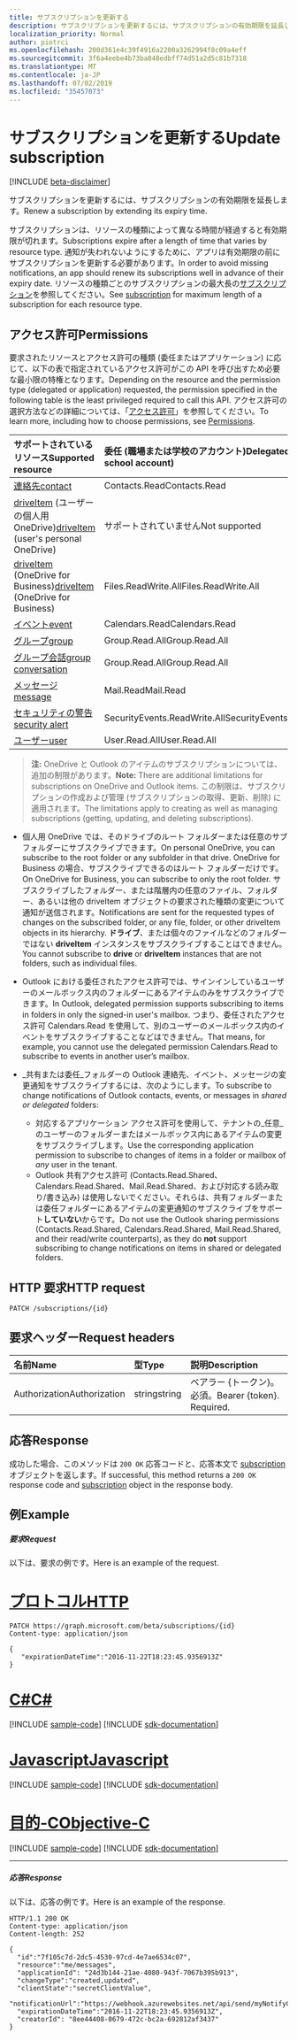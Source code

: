 ```yaml
---
title: サブスクリプションを更新する
description: サブスクリプションを更新するには、サブスクリプションの有効期限を延長します。
localization_priority: Normal
author: piotrci
ms.openlocfilehash: 200d361e4c39f4916a2200a3262994f8c09a4eff
ms.sourcegitcommit: 3f6a4eebe4b73ba848edbff74d51a2d5c81b7318
ms.translationtype: MT
ms.contentlocale: ja-JP
ms.lasthandoff: 07/02/2019
ms.locfileid: "35457073"
---
```

# <a name="update-subscription"></a><span data-ttu-id="07029-103">サブスクリプションを更新する</span><span class="sxs-lookup"><span data-stu-id="07029-103">Update subscription</span></span>

[!INCLUDE [beta-disclaimer](../../includes/beta-disclaimer.md)]

<span data-ttu-id="07029-104">サブスクリプションを更新するには、サブスクリプションの有効期限を延長します。</span><span class="sxs-lookup"><span data-stu-id="07029-104">Renew a subscription by extending its expiry time.</span></span>

<span data-ttu-id="07029-105">サブスクリプションは、リソースの種類によって異なる時間が経過すると有効期限が切れます。</span><span class="sxs-lookup"><span data-stu-id="07029-105">Subscriptions expire after a length of time that varies by resource type.</span></span> <span data-ttu-id="07029-106">通知が失われないようにするために、アプリは有効期限の前にサブスクリプションを更新する必要があります。</span><span class="sxs-lookup"><span data-stu-id="07029-106">In order to avoid missing notifications, an app should renew its subscriptions well in advance of their expiry date.</span></span> <span data-ttu-id="07029-107">リソースの種類ごとのサブスクリプションの最大長の[サブスクリプション](../resources/subscription.md)を参照してください。</span><span class="sxs-lookup"><span data-stu-id="07029-107">See [subscription](../resources/subscription.md) for maximum length of a subscription for each resource type.</span></span>

## <a name="permissions"></a><span data-ttu-id="07029-108">アクセス許可</span><span class="sxs-lookup"><span data-stu-id="07029-108">Permissions</span></span>

<span data-ttu-id="07029-109">要求されたリソースとアクセス許可の種類 (委任またはアプリケーション) に応じて、以下の表で指定されているアクセス許可がこの API を呼び出すため必要な最小限の特権となります。</span><span class="sxs-lookup"><span data-stu-id="07029-109">Depending on the resource and the permission type (delegated or application) requested, the permission specified in the following table is the least privileged required to call this API.</span></span> <span data-ttu-id="07029-110">アクセス許可の選択方法などの詳細については、「[アクセス許可](/graph/permissions-reference)」を参照してください。</span><span class="sxs-lookup"><span data-stu-id="07029-110">To learn more, including how to choose permissions, see [Permissions](/graph/permissions-reference).</span></span>

| <span data-ttu-id="07029-111">サポートされているリソース</span><span class="sxs-lookup"><span data-stu-id="07029-111">Supported resource</span></span> | <span data-ttu-id="07029-112">委任 (職場または学校のアカウント)</span><span class="sxs-lookup"><span data-stu-id="07029-112">Delegated (work or school account)</span></span> | <span data-ttu-id="07029-113">委任 (個人用 Microsoft アカウント)</span><span class="sxs-lookup"><span data-stu-id="07029-113">Delegated (personal Microsoft account)</span></span> | <span data-ttu-id="07029-114">アプリケーション</span><span class="sxs-lookup"><span data-stu-id="07029-114">Application</span></span> |
|:-----|:-----|:-----|:-----|
|[<span data-ttu-id="07029-115">連絡先</span><span class="sxs-lookup"><span data-stu-id="07029-115">contact</span></span>](../resources/contact.md) | <span data-ttu-id="07029-116">Contacts.Read</span><span class="sxs-lookup"><span data-stu-id="07029-116">Contacts.Read</span></span> | <span data-ttu-id="07029-117">Contacts.Read</span><span class="sxs-lookup"><span data-stu-id="07029-117">Contacts.Read</span></span> | <span data-ttu-id="07029-118">Contacts.Read</span><span class="sxs-lookup"><span data-stu-id="07029-118">Contacts.Read</span></span> |
|<span data-ttu-id="07029-119">[driveItem](../resources/driveitem.md) (ユーザーの個人用 OneDrive)</span><span class="sxs-lookup"><span data-stu-id="07029-119">[driveItem](../resources/driveitem.md) (user's personal OneDrive)</span></span> | <span data-ttu-id="07029-120">サポートされていません</span><span class="sxs-lookup"><span data-stu-id="07029-120">Not supported</span></span> | <span data-ttu-id="07029-121">Files.ReadWrite</span><span class="sxs-lookup"><span data-stu-id="07029-121">Files.ReadWrite</span></span> | <span data-ttu-id="07029-122">サポートされていません</span><span class="sxs-lookup"><span data-stu-id="07029-122">Not supported</span></span> |
|<span data-ttu-id="07029-123">[driveItem](../resources/driveitem.md) (OneDrive for Business)</span><span class="sxs-lookup"><span data-stu-id="07029-123">[driveItem](../resources/driveitem.md) (OneDrive for Business)</span></span> | <span data-ttu-id="07029-124">Files.ReadWrite.All</span><span class="sxs-lookup"><span data-stu-id="07029-124">Files.ReadWrite.All</span></span> | <span data-ttu-id="07029-125">サポートされていません</span><span class="sxs-lookup"><span data-stu-id="07029-125">Not supported</span></span> | <span data-ttu-id="07029-126">Files.ReadWrite.All</span><span class="sxs-lookup"><span data-stu-id="07029-126">Files.ReadWrite.All</span></span> |
|[<span data-ttu-id="07029-127">イベント</span><span class="sxs-lookup"><span data-stu-id="07029-127">event</span></span>](../resources/event.md) | <span data-ttu-id="07029-128">Calendars.Read</span><span class="sxs-lookup"><span data-stu-id="07029-128">Calendars.Read</span></span> | <span data-ttu-id="07029-129">Calendars.Read</span><span class="sxs-lookup"><span data-stu-id="07029-129">Calendars.Read</span></span> | <span data-ttu-id="07029-130">Calendars.Read</span><span class="sxs-lookup"><span data-stu-id="07029-130">Calendars.Read</span></span> |
|[<span data-ttu-id="07029-131">グループ</span><span class="sxs-lookup"><span data-stu-id="07029-131">group</span></span>](../resources/group.md) | <span data-ttu-id="07029-132">Group.Read.All</span><span class="sxs-lookup"><span data-stu-id="07029-132">Group.Read.All</span></span> | <span data-ttu-id="07029-133">サポート対象外</span><span class="sxs-lookup"><span data-stu-id="07029-133">Not supported</span></span> | <span data-ttu-id="07029-134">Group.Read.All</span><span class="sxs-lookup"><span data-stu-id="07029-134">Group.Read.All</span></span> |
|[<span data-ttu-id="07029-135">グループ会話</span><span class="sxs-lookup"><span data-stu-id="07029-135">group conversation</span></span>](../resources/conversation.md) | <span data-ttu-id="07029-136">Group.Read.All</span><span class="sxs-lookup"><span data-stu-id="07029-136">Group.Read.All</span></span> | <span data-ttu-id="07029-137">非サポート</span><span class="sxs-lookup"><span data-stu-id="07029-137">Not supported</span></span> | <span data-ttu-id="07029-138">非サポート</span><span class="sxs-lookup"><span data-stu-id="07029-138">Not supported</span></span> |
|[<span data-ttu-id="07029-139">メッセージ</span><span class="sxs-lookup"><span data-stu-id="07029-139">message</span></span>](../resources/message.md) | <span data-ttu-id="07029-140">Mail.Read</span><span class="sxs-lookup"><span data-stu-id="07029-140">Mail.Read</span></span> | <span data-ttu-id="07029-141">Mail.Read</span><span class="sxs-lookup"><span data-stu-id="07029-141">Mail.Read</span></span> | <span data-ttu-id="07029-142">Mail.Read</span><span class="sxs-lookup"><span data-stu-id="07029-142">Mail.Read</span></span> |
|[<span data-ttu-id="07029-143">セキュリティの警告</span><span class="sxs-lookup"><span data-stu-id="07029-143">security alert</span></span>](../resources/alert.md) | <span data-ttu-id="07029-144">SecurityEvents.ReadWrite.All</span><span class="sxs-lookup"><span data-stu-id="07029-144">SecurityEvents.ReadWrite.All</span></span> | <span data-ttu-id="07029-145">サポート対象外</span><span class="sxs-lookup"><span data-stu-id="07029-145">Not supported</span></span> | <span data-ttu-id="07029-146">SecurityEvents.ReadWrite.All</span><span class="sxs-lookup"><span data-stu-id="07029-146">SecurityEvents.ReadWrite.All</span></span> |
|[<span data-ttu-id="07029-147">ユーザー</span><span class="sxs-lookup"><span data-stu-id="07029-147">user</span></span>](../resources/user.md) | <span data-ttu-id="07029-148">User.Read.All</span><span class="sxs-lookup"><span data-stu-id="07029-148">User.Read.All</span></span> | <span data-ttu-id="07029-149">User.Read.All</span><span class="sxs-lookup"><span data-stu-id="07029-149">User.Read.All</span></span> | <span data-ttu-id="07029-150">User.Read.All</span><span class="sxs-lookup"><span data-stu-id="07029-150">User.Read.All</span></span> |

> <span data-ttu-id="07029-151">**注:** OneDrive と Outlook のアイテムのサブスクリプションについては、追加の制限があります。</span><span class="sxs-lookup"><span data-stu-id="07029-151">**Note:** There are additional limitations for subscriptions on OneDrive and Outlook items.</span></span> <span data-ttu-id="07029-152">この制限は、サブスクリプションの作成および管理 (サブスクリプションの取得、更新、削除) に適用されます。</span><span class="sxs-lookup"><span data-stu-id="07029-152">The limitations apply to creating as well as managing subscriptions (getting, updating, and deleting subscriptions).</span></span>

- <span data-ttu-id="07029-153">個人用 OneDrive では、そのドライブのルート フォルダーまたは任意のサブフォルダーにサブスクライブできます。</span><span class="sxs-lookup"><span data-stu-id="07029-153">On personal OneDrive, you can subscribe to the root folder or any subfolder in that drive.</span></span> <span data-ttu-id="07029-154">OneDrive for Business の場合、サブスクライブできるのはルート フォルダーだけです。</span><span class="sxs-lookup"><span data-stu-id="07029-154">On OneDrive for Business, you can subscribe to only the root folder.</span></span> <span data-ttu-id="07029-155">サブスクライブしたフォルダー、または階層内の任意のファイル、フォルダー、あるいは他の driveItem オブジェクトの要求された種類の変更について通知が送信されます。</span><span class="sxs-lookup"><span data-stu-id="07029-155">Notifications are sent for the requested types of changes on the subscribed folder, or any file, folder, or other driveItem objects in its hierarchy.</span></span> <span data-ttu-id="07029-156">**ドライブ**、または個々のファイルなどのフォルダーではない **driveItem** インスタンスをサブスクライブすることはできません。</span><span class="sxs-lookup"><span data-stu-id="07029-156">You cannot subscribe to **drive** or **driveItem** instances that are not folders, such as individual files.</span></span>

- <span data-ttu-id="07029-157">Outlook における委任されたアクセス許可では、サインインしているユーザーのメールボックス内のフォルダーにあるアイテムのみをサブスクライブできます。</span><span class="sxs-lookup"><span data-stu-id="07029-157">In Outlook, delegated permission supports subscribing to items in folders in only the signed-in user's mailbox.</span></span> <span data-ttu-id="07029-158">つまり、委任されたアクセス許可 Calendars.Read を使用して、別のユーザーのメールボックス内のイベントをサブスクライブすることなどはできません。</span><span class="sxs-lookup"><span data-stu-id="07029-158">That means, for example, you cannot use the delegated permission Calendars.Read to subscribe to events in another user’s mailbox.</span></span>
- <span data-ttu-id="07029-159">_共有または委任_フォルダーの Outlook 連絡先、イベント、メッセージの変更通知をサブスクライブするには、次のようにします。</span><span class="sxs-lookup"><span data-stu-id="07029-159">To subscribe to change notifications of Outlook contacts, events, or messages in _shared or delegated_ folders:</span></span>

  - <span data-ttu-id="07029-160">対応するアプリケーション アクセス許可を使用して、テナントの_任意_のユーザーのフォルダーまたはメールボックス内にあるアイテムの変更をサブスクライブします。</span><span class="sxs-lookup"><span data-stu-id="07029-160">Use the corresponding application permission to subscribe to changes of items in a folder or mailbox of _any_ user in the tenant.</span></span>
  - <span data-ttu-id="07029-161">Outlook 共有アクセス許可 (Contacts.Read.Shared、Calendars.Read.Shared、Mail.Read.Shared、および対応する読み取り/書き込み) は使用しないでください。それらは、共有フォルダーまたは委任フォルダーにあるアイテムの変更通知のサブスクライブをサポート**していない**からです。</span><span class="sxs-lookup"><span data-stu-id="07029-161">Do not use the Outlook sharing permissions (Contacts.Read.Shared, Calendars.Read.Shared, Mail.Read.Shared, and their read/write counterparts), as they do **not** support subscribing to change notifications on items in shared or delegated folders.</span></span>

## <a name="http-request"></a><span data-ttu-id="07029-162">HTTP 要求</span><span class="sxs-lookup"><span data-stu-id="07029-162">HTTP request</span></span>

<!-- { "blockType": "ignored" } -->

```http
PATCH /subscriptions/{id}
```

## <a name="request-headers"></a><span data-ttu-id="07029-163">要求ヘッダー</span><span class="sxs-lookup"><span data-stu-id="07029-163">Request headers</span></span>

| <span data-ttu-id="07029-164">名前</span><span class="sxs-lookup"><span data-stu-id="07029-164">Name</span></span>       | <span data-ttu-id="07029-165">型</span><span class="sxs-lookup"><span data-stu-id="07029-165">Type</span></span> | <span data-ttu-id="07029-166">説明</span><span class="sxs-lookup"><span data-stu-id="07029-166">Description</span></span>|
|:-----------|:------|:----------|
| <span data-ttu-id="07029-167">Authorization</span><span class="sxs-lookup"><span data-stu-id="07029-167">Authorization</span></span>  | <span data-ttu-id="07029-168">string</span><span class="sxs-lookup"><span data-stu-id="07029-168">string</span></span>  | <span data-ttu-id="07029-p106">ベアラー {トークン}。必須。</span><span class="sxs-lookup"><span data-stu-id="07029-p106">Bearer {token}. Required.</span></span> |

## <a name="response"></a><span data-ttu-id="07029-171">応答</span><span class="sxs-lookup"><span data-stu-id="07029-171">Response</span></span>

<span data-ttu-id="07029-172">成功した場合、このメソッドは `200 OK` 応答コードと、応答本文で [subscription](../resources/subscription.md) オブジェクトを返します。</span><span class="sxs-lookup"><span data-stu-id="07029-172">If successful, this method returns a `200 OK` response code and [subscription](../resources/subscription.md) object in the response body.</span></span>

## <a name="example"></a><span data-ttu-id="07029-173">例</span><span class="sxs-lookup"><span data-stu-id="07029-173">Example</span></span>

##### <a name="request"></a><span data-ttu-id="07029-174">要求</span><span class="sxs-lookup"><span data-stu-id="07029-174">Request</span></span>

<span data-ttu-id="07029-175">以下は、要求の例です。</span><span class="sxs-lookup"><span data-stu-id="07029-175">Here is an example of the request.</span></span>

# <a name="httptabhttp"></a>[<span data-ttu-id="07029-176">プロトコル</span><span class="sxs-lookup"><span data-stu-id="07029-176">HTTP</span></span>](#tab/http)
<!-- {
  "blockType": "request",
  "name": "update_subscription"
}-->

```http
PATCH https://graph.microsoft.com/beta/subscriptions/{id}
Content-type: application/json

{
   "expirationDateTime":"2016-11-22T18:23:45.9356913Z"
}
```
# <a name="ctabcsharp"></a>[<span data-ttu-id="07029-177">C#</span><span class="sxs-lookup"><span data-stu-id="07029-177">C#</span></span>](#tab/csharp)
[!INCLUDE [sample-code](../includes/snippets/csharp/update-subscription-csharp-snippets.md)]
[!INCLUDE [sdk-documentation](../includes/snippets/snippets-sdk-documentation-link.md)]

# <a name="javascripttabjavascript"></a>[<span data-ttu-id="07029-178">Javascript</span><span class="sxs-lookup"><span data-stu-id="07029-178">Javascript</span></span>](#tab/javascript)
[!INCLUDE [sample-code](../includes/snippets/javascript/update-subscription-javascript-snippets.md)]
[!INCLUDE [sdk-documentation](../includes/snippets/snippets-sdk-documentation-link.md)]

# <a name="objective-ctabobjc"></a>[<span data-ttu-id="07029-179">目的-C</span><span class="sxs-lookup"><span data-stu-id="07029-179">Objective-C</span></span>](#tab/objc)
[!INCLUDE [sample-code](../includes/snippets/objc/update-subscription-objc-snippets.md)]
[!INCLUDE [sdk-documentation](../includes/snippets/snippets-sdk-documentation-link.md)]

---


##### <a name="response"></a><span data-ttu-id="07029-180">応答</span><span class="sxs-lookup"><span data-stu-id="07029-180">Response</span></span>

<span data-ttu-id="07029-181">以下は、応答の例です。</span><span class="sxs-lookup"><span data-stu-id="07029-181">Here is an example of the response.</span></span>
<!-- {
  "blockType": "response",
  "truncated": true,
  "@odata.type": "microsoft.graph.subscription"
} -->

```http
HTTP/1.1 200 OK
Content-type: application/json
Content-length: 252

{
  "id":"7f105c7d-2dc5-4530-97cd-4e7ae6534c07",
  "resource":"me/messages",
  "applicationId": "24d3b144-21ae-4080-943f-7067b395b913",
  "changeType":"created,updated",
  "clientState":"secretClientValue",
  "notificationUrl":"https://webhook.azurewebsites.net/api/send/myNotifyClient",
  "expirationDateTime":"2016-11-22T18:23:45.9356913Z",
  "creatorId": "8ee44408-0679-472c-bc2a-692812af3437"
}
```

<!--
{
  "type": "#page.annotation",
  "description": "Update subscription",
  "keywords": "",
  "section": "documentation",
  "tocPath": "",
  "suppressions": [
  ]
}
-->
